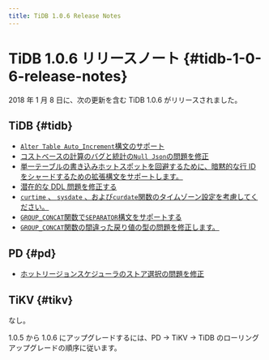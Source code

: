 ```yaml
---
title: TiDB 1.0.6 Release Notes
---
```


# TiDB 1.0.6 リリースノート {#tidb-1-0-6-release-notes}

2018 年 1 月 8 日に、次の更新を含む TiDB 1.0.6 がリリースされました。

## TiDB {#tidb}

-   [<a href="https://github.com/pingcap/tidb/pull/5511">`Alter Table Auto_Increment`構文のサポート</a>](https://github.com/pingcap/tidb/pull/5511)
-   [<a href="https://github.com/pingcap/tidb/pull/5556">コストベースの計算のバグと統計の`Null Json`の問題を修正</a>](https://github.com/pingcap/tidb/pull/5556)
-   [<a href="https://github.com/pingcap/tidb/pull/5559">単一テーブルの書き込みホットスポットを回避するために、暗黙的な行 ID をシャードするための拡張構文をサポートします。</a>](https://github.com/pingcap/tidb/pull/5559)
-   [<a href="https://github.com/pingcap/tidb/pull/5562">潜在的な DDL 問題を修正する</a>](https://github.com/pingcap/tidb/pull/5562)
-   [<a href="https://github.com/pingcap/tidb/pull/5564">`curtime` 、 `sysdate` 、および`curdate`関数のタイムゾーン設定を考慮してください。</a>](https://github.com/pingcap/tidb/pull/5564)
-   [<a href="https://github.com/pingcap/tidb/pull/5569">`GROUP_CONCAT`関数で`SEPARATOR`構文をサポートする</a>](https://github.com/pingcap/tidb/pull/5569)
-   [<a href="https://github.com/pingcap/tidb/pull/5582">`GROUP_CONCAT`関数の間違った戻り値の型の問題を修正します。</a>](https://github.com/pingcap/tidb/pull/5582)

## PD {#pd}

-   [<a href="https://github.com/pingcap/pd/pull/898">ホットリージョンスケジューラのストア選択の問題を修正</a>](https://github.com/pingcap/pd/pull/898)

## TiKV {#tikv}

なし。

1.0.5 から 1.0.6 にアップグレードするには、PD -&gt; TiKV -&gt; TiDB のローリング アップグレードの順序に従います。
